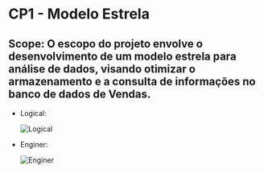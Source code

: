 # CP1 - Modelo Estrela
## Scope: O escopo do projeto envolve o desenvolvimento de um modelo estrela para análise de dados, visando otimizar o armazenamento e a consulta de informações no banco de dados de Vendas. 

- Logical:
  
  ![Logical](https://github.com/user-attachments/assets/4d7580c6-664d-42f6-9158-ed3820be000f)

- Enginer:
  
  ![Enginer](https://github.com/user-attachments/assets/7e781bf8-aa3e-40e8-b749-a0950f934d75)

